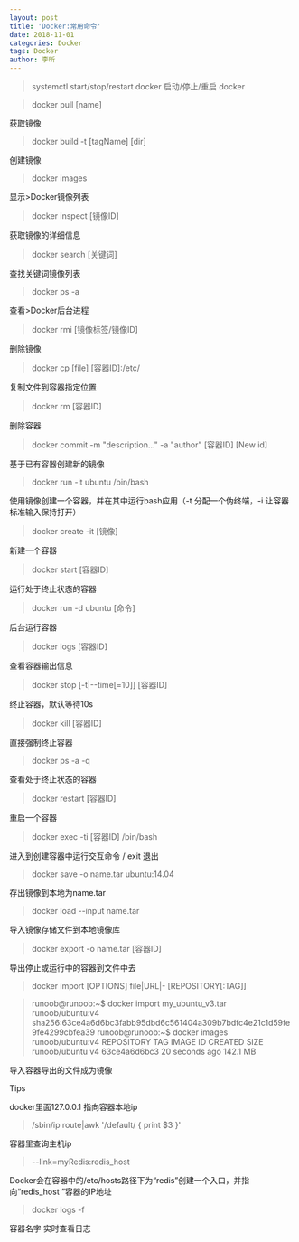 ```yaml
---
layout: post
title: 'Docker:常用命令'
date: 2018-11-01
categories: Docker
tags: Docker
author: 李昕
---
```


>systemctl start/stop/restart docker
启动/停止/重启 docker

>docker pull [name]

获取镜像

>docker build -t [tagName] [dir]

创建镜像

>docker images 

显示>Docker镜像列表

>docker inspect [镜像ID]

获取镜像的详细信息

>docker search [关键词]

查找关键词镜像列表

>docker ps -a 

查看>Docker后台进程

>docker rmi [镜像标签/镜像ID]

删除镜像

>docker cp [file] [容器ID]:/etc/

复制文件到容器指定位置

>docker rm [容器ID]

删除容器
>docker commit -m "description..." -a "author" [容器ID] [New id]

基于已有容器创建新的镜像

>docker run -it ubuntu /bin/bash

使用镜像创建一个容器，并在其中运行bash应用（-t 分配一个伪终端，-i 让容器标准输入保持打开）

>docker create -it [镜像]

新建一个容器

>docker start [容器ID]

运行处于终止状态的容器

>docker run -d ubuntu [命令]

后台运行容器

>docker logs [容器ID]

查看容器输出信息

>docker stop [-t|--time[=10]] [容器ID]

终止容器，默认等待10s

>docker kill [容器ID]

直接强制终止容器

>docker ps -a -q

查看处于终止状态的容器

>docker restart [容器ID]

重启一个容器

>docker exec -ti [容器ID] /bin/bash

进入到创建容器中运行交互命令 / exit 退出

>docker save -o name.tar ubuntu:14.04

存出镜像到本地为name.tar

>docker load --input name.tar

导入镜像存储文件到本地镜像库

>docker export -o name.tar  [容器ID]

导出停止或运行中的容器到文件中去

>docker import  [OPTIONS] file|URL|- [REPOSITORY[:TAG]]

>runoob@runoob:~$ docker import  my_ubuntu_v3.tar runoob/ubuntu:v4  
>sha256:63ce4a6d6bc3fabb95dbd6c561404a309b7bdfc4e21c1d59fe9fe4299cbfea39
>runoob@runoob:~$ docker images runoob/ubuntu:v4
>REPOSITORY          TAG                 IMAGE ID            CREATED             SIZE
>runoob/ubuntu       v4                  63ce4a6d6bc3        20 seconds ago      142.1 MB

导入容器导出的文件成为镜像
 
Tips

docker里面127.0.0.1 指向容器本地ip

>/sbin/ip route|awk '/default/ { print $3 }' 

容器里查询主机ip

>--link=myRedis:redis_host  

Docker会在容器中的/etc/hosts路径下为“redis”创建一个入口，并指向“redis_host ”容器的IP地址
 
>docker logs -f

 容器名字 实时查看日志